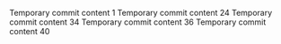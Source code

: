 Temporary commit content 1
Temporary commit content 24
Temporary commit content 34
Temporary commit content 36
Temporary commit content 40
